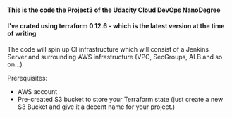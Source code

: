 #### This is the code the Project3 of the Udacity Cloud DevOps NanoDegree
#### I've crated using terraform 0.12.6 - which is the latest version at the time of writing


The code will spin up CI infrastructure which will consist of a Jenkins Server and surrounding AWS infrastructure (VPC, SecGroups, ALB and so on...)

Prerequisites:
- AWS account
- Pre-created S3 bucket to store your Terraform state (just create a new S3 Bucket and give it a decent name for your project.)
